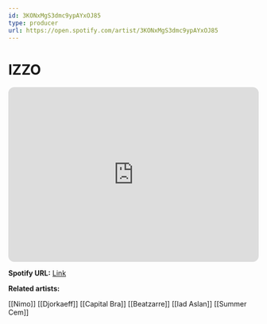 ```yaml
---
id: 3KONxMgS3dmc9ypAYxOJ85
type: producer
url: https://open.spotify.com/artist/3KONxMgS3dmc9ypAYxOJ85
---
```

# IZZO

<iframe style="border-radius:12px" src="https://open.spotify.com/embed/artist/3KONxMgS3dmc9ypAYxOJ85" width="100%" height="352" frameBorder="0" allowfullscreen="" allow="autoplay; clipboard-write; encrypted-media; fullscreen; picture-in-picture" loading="lazy"></iframe>

**Spotify URL:** [Link](https://open.spotify.com/artist/3KONxMgS3dmc9ypAYxOJ85)

**Related artists:**

[[Nimo]]
[[Djorkaeff]]
[[Capital Bra]]
[[Beatzarre]]
[[Iad Aslan]]
[[Summer Cem]]
